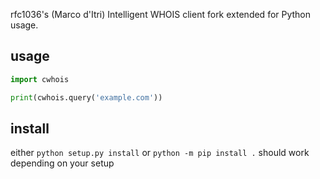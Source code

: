 rfc1036's (Marco d'Itri) Intelligent WHOIS client fork extended for Python usage.

## usage

```python
import cwhois

print(cwhois.query('example.com'))
```

## install

either `python setup.py install` or `python -m pip install .` should work depending on your setup
